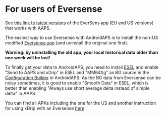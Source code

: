 # For users of Eversense

See [this link to latest versions](https://cr4ck3d3v3r53n53.club) of the EverSens app (EU and US versions) that works with AAPS.

The easiest way to use Eversense with AndroidAPS is to install the
non-US modified [Eversense
app](https://github.com/BernhardRo/Esel/blob/master/apk/Eversense_CGM_v1.0.410-patched.apk)
(and uninstall the original one first).

**Warning: by uninstalling the old app, your local historical data older
than one week will be lost!**

To finally get your data to AndroidAPS, you need to install
[ESEL](https://github.com/BernhardRo/Esel/blob/master/apk/esel.apk) and
enable "Send to AAPS and xDrip" in ESEL and "MM640g" as BG source in the
[Configuration Builder](../Configuration/Config-Builder.md) in
AndroidAPS. As the BG data from Eversense can be noisy sometimes, it is
good to enable "Smooth Data" in ESEL, which is better than enabling
"Always use short average delta instead of simple delta" in AAPS.

You can find all APKs including the one for the US and another
instruction for using xDrip with an Eversense
[here](https://github.com/BernhardRo/Esel/tree/master/apk).
